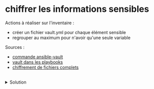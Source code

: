 # chiffrer les informations sensibles

Actions à réaliser sur l'inventaire :
- créer un fichier vault.yml pour chaque élément sensible
- regrouper au maximum pour n'avoir qu'une seule variable

Sources :
- [commande ansible-vault](https://docs.ansible.com/ansible/latest/cli/ansible-vault.html)
- [vault dans les playbooks](https://docs.ansible.com/ansible/latest/vault_guide/vault_managing_passwords.html)
- [chiffrement de fichiers complets](https://docs.ansible.com/ansible/latest/vault_guide/vault_using_encrypted_content.html)
<br>

<details>

<summary>Solution</summary>

## Regroupement

Activer le virtual env :
```plain
cd ~/ansible
source bin/activate
```{{exec}}

supprimer la ligne suivante dans le fichier inventory/group_vars/nodes/all.yml et du fichier inventory/host_vars/localhost.yml
```
root_password: ubuntu
```

Créer le dossier global pour tous les hôtes
```plain
mkdir -p inventory/group_vars/all
```{{exec}}

Créer le fichier inventory/group_vars/all.yml
```plain
touch inventory/group_vars/all/all.yml
```{{exec}}

Editer le fichier inventory/group_vars/all/all.yml
```plain
root_password: "{{ vault_root_password }}"
```

Créer le fichier inventory/group_vars/all/vault.yml
```plain
touch inventory/group_vars/all/vault.yml
```{{exec}}

Editer le fichier inventory/group_vars/all/vault.yml
```plain
vault_root_password: "ubuntu"
```

</details>
